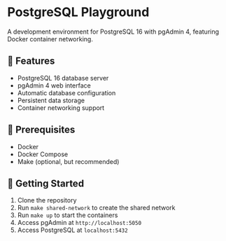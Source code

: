 # PostgreSQL Playground

A development environment for PostgreSQL 16 with pgAdmin 4, featuring Docker container networking.

## 🌟 Features

- PostgreSQL 16 database server
- pgAdmin 4 web interface
- Automatic database configuration
- Persistent data storage
- Container networking support

## 🔧 Prerequisites

- Docker
- Docker Compose
- Make (optional, but recommended)

## 🚀 Getting Started

1. Clone the repository
2. Run `make shared-network` to create the shared network
3. Run `make up` to start the containers
4. Access pgAdmin at `http://localhost:5050`
5. Access PostgreSQL at `localhost:5432`

